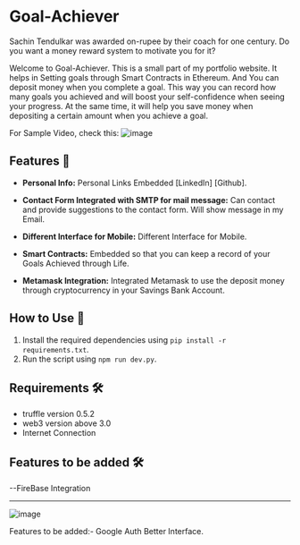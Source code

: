 # Goal-Achiever

Sachin Tendulkar was awarded on-rupee by their coach for one century.
Do you want a money reward system to motivate you for it?

Welcome to Goal-Achiever. This is a small part of my portfolio website. It helps in Setting goals through Smart Contracts in Ethereum. And You can deposit money when you complete a goal. This way you can record how many goals you achieved and will boost your self-confidence when seeing your progress. At the same time, it will help you save money when depositing a certain amount when you achieve a goal.

For Sample Video, check this: 
![image](https://github.com/VijetaPriya47/Goal-Achiever/assets/67923889/73be44c9-0515-4ba1-acfa-e19c8db88d06)


## Features 🚀

- **Personal Info:** Personal Links Embedded [LinkedIn] [Github].

- **Contact Form Integrated with SMTP for mail message:**  Can contact and provide suggestions to the contact form. Will show message in my Email.

- **Different Interface for Mobile:** Different Interface for Mobile. 
 
-  **Smart Contracts:** Embedded so that you can keep a record of your Goals Achieved through Life.

- **Metamask Integration:** Integrated Metamask to use the deposit money through cryptocurrency in your Savings Bank Account.
  
## How to Use 🤖

1. Install the required dependencies using `pip install -r requirements.txt`.
2. Run the script using `npm run dev.py`.

           

## Requirements 🛠️

- truffle version 0.5.2
- web3 version above 3.0
- Internet Connection


## Features to be added 🛠️
--FireBase Integration

---
![image](https://github.com/VijetaPriya47/Goal-Achiever/assets/67923889/5890c12b-2994-4a2e-9e3a-e5beff945eb3)



Features to be added:-
Google Auth
Better Interface.                     

